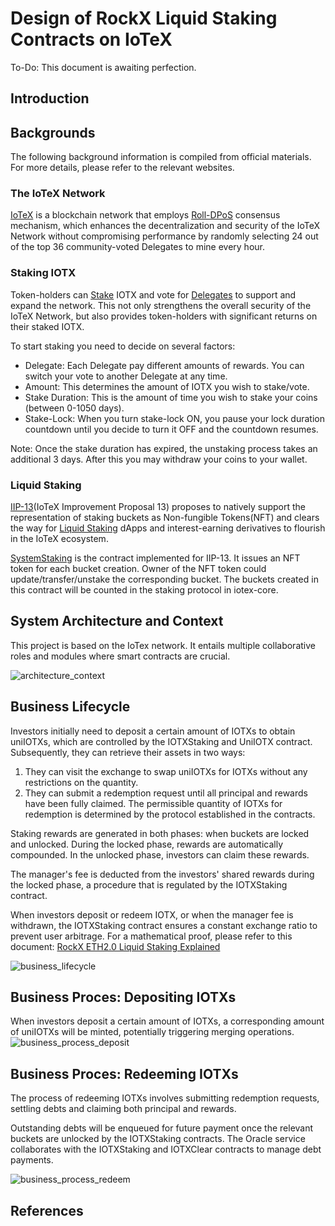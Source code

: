 # Design of RockX Liquid Staking Contracts on IoTeX
To-Do: This document is awaiting perfection.
## Introduction

## Backgrounds
The following background information is compiled from official materials. For more details, please refer to the relevant websites. 
### The IoTeX Network
[IoTeX](https://iotex.io/) is a blockchain network that employs [Roll-DPoS](https://res.cloudinary.com/dokc3pa1x/image/upload/v1559623484/Research%20Paper/Academic_Paper_Yellow_Paper.pdf?ref=iotex.io) 
consensus mechanism, which enhances the decentralization and security of the IoTeX Network without compromising 
performance by randomly selecting 24 out of the top 36 community-voted Delegates to mine every hour.

### Staking IOTX
Token-holders can [Stake](https://stake.iotex.io/?ref=iotex.io) IOTX and vote for [Delegates](https://delegates.iotex.io/introduction/what-is-a-delegate) to support and expand the network.
This not only strengthens the overall security of the IoTeX Network, but also provides token-holders with significant returns on their staked IOTX.

To start staking you need to decide on several factors:
- Delegate: Each Delegate pay different amounts of rewards. You can switch your vote to another Delegate at any time.
- Amount: This determines the amount of IOTX you wish to stake/vote.
- Stake Duration: This is the amount of time you wish to stake your coins (between 0-1050 days).
- Stake-Lock: When you turn stake-lock ON, you pause your lock duration countdown until you decide to turn it OFF and the countdown resumes.
  
Note: Once the stake duration has expired, the unstaking process takes an additional 3 days. After this you may withdraw your coins to your wallet.

### Liquid Staking
[IIP-13](https://community.iotex.io/t/iip-13-represent-staking-buckets-as-non-fungible-tokens/10262?ref=iotex.io)(IoTeX Improvement Proposal 13)
proposes to natively support the representation of staking buckets as Non-fungible Tokens(NFT) and clears the way for [Liquid Staking](https://docs.lido.fi/?ref=iotex.io#liquid-staking) dApps and interest-earning 
derivatives to flourish in the IoTeX ecosystem.

[SystemStaking](https://github.com/iotexproject/iip13-contracts) is the contract implemented for IIP-13. It issues an 
NFT token for each bucket creation. Owner of the NFT token could update/transfer/unstake the corresponding bucket. 
The buckets created in this contract will be counted in the staking protocol in iotex-core.

## System Architecture and Context
This project is based on the IoTex network. It entails multiple collaborative roles and modules where smart contracts are crucial.

![architecture_context](./architecture_context.png) <br>

## Business Lifecycle
Investors initially need to deposit a certain amount of IOTXs to obtain uniIOTXs, 
which are controlled by the IOTXStaking and UniIOTX contract. 
Subsequently, they can retrieve their assets in two ways:
1. They can visit the exchange to swap uniIOTXs for IOTXs without any restrictions on the quantity.
2. They can submit a redemption request until all principal and rewards have been fully claimed. 
The permissible quantity of IOTXs for redemption is determined by the protocol established in the contracts. 

Staking rewards are generated in both phases: when buckets are locked and unlocked. During the locked phase,
rewards are automatically compounded. In the unlocked phase, investors can claim these rewards.

The manager's fee is deducted from the investors' shared rewards during the locked phase, 
a procedure that is regulated by the IOTXStaking contract.

When investors deposit or redeem IOTX, or when the manager fee is withdrawn, the IOTXStaking contract ensures a constant exchange ratio to prevent user arbitrage.
For a mathematical proof, please refer to this document: [RockX ETH2.0 Liquid Staking Explained](https://github.com/RockX-SG/stake/blob/main/doc/uniETH_ETH2_0_Liquid_Staking_Explained.pdf)

![business_lifecycle](./business_lifecycle.png) <br>

## Business Proces: Depositing IOTXs
When investors deposit a certain amount of IOTXs, a corresponding amount of uniIOTXs will be minted, potentially triggering merging operations.
![business_process_deposit](./business_process_deposit.png) <br>

## Business Proces: Redeeming IOTXs
The process of redeeming IOTXs involves submitting redemption requests, settling debts and claiming both principal and rewards.

Outstanding debts will be enqueued for future payment once the relevant buckets are unlocked by the IOTXStaking contracts.
The Oracle service collaborates with the IOTXStaking and IOTXClear contracts to manage debt payments.

![business_process_redeem](./business_process_redeem.png) <br>

## References
